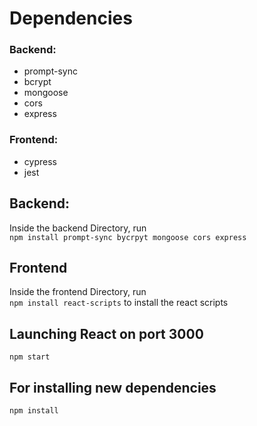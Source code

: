 # Dependencies
### Backend:
- prompt-sync
- bcrypt
- mongoose
- cors
- express

### Frontend:
- cypress
- jest

## Backend:
Inside the backend Directory, run <br>
`npm install prompt-sync bycrpyt mongoose cors express`

## Frontend
Inside the frontend Directory, run <br>
`npm install react-scripts` to install the react scripts

## Launching React on port 3000
`npm start`

## For installing new dependencies
`npm install`




